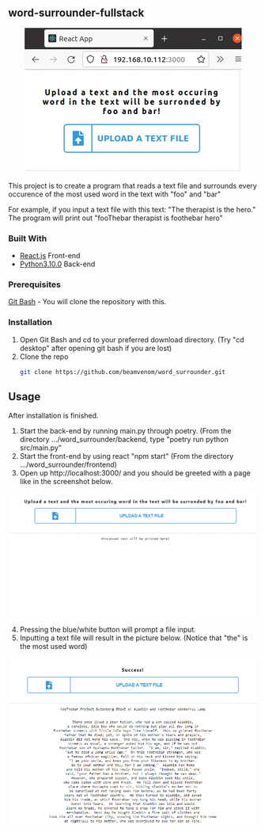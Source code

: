 ## word-surrounder-fullstack
<p align="center">
  <img src="https://github.com/beamvenom/word_surrounder/blob/main/images/screenshot.png?raw=true" />
</p>

This project is to create a program that reads a text file and surrounds every occurence of the most used word in the text with "foo" and "bar"

For example, if you input a text file with this text: "The therapist is the hero." 
The program will print out "fooThebar therapist is foothebar hero"
### Built With

* [React.js](https://reactjs.org/) Front-end
* [Python3.10.0](https://www.python.org/) Back-end

### Prerequisites

[Git Bash](https://www.atlassian.com/git/tutorials/install-git#windows) - You will clone the repository with this.

### Installation

1. Open Git Bash and cd to your preferred download directory. (Try "cd desktop" after opening git bash if you are lost)
2. Clone the repo
   ```bash
   git clone https://github.com/beamvenom/word_surrounder.git
   ```


## Usage

After installation is finished.
1. Start the back-end by running main.py through poetry. (From the directory .../word_surrounder/backend, type "poetry run python src/main.py"
2. Start the front-end by using react "npm start" (From the directory .../word_surrounder/frontend)
3. Open up http://localhost:3000/ and you should be greeted with a page like in the screenshot below.
<p align="center">
  <img src="https://github.com/beamvenom/word_surrounder/blob/main/images/screenshot3.png?raw=true" />
</p>

4. Pressing the blue/white button will prompt a file input. 
5. Inputting a text file will result in the picture below. (Notice that "the" is the most used word)

<p align="center">
  <img src="https://github.com/beamvenom/word_surrounder/blob/main/images/screenshot2.png?raw=true" />
</p>

